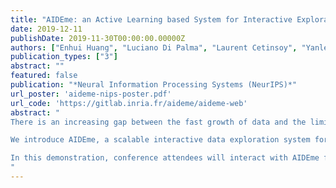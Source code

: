 ```yaml
---
title: "AIDEme: an Active Learning based System for Interactive Exploration of Large Datasets"
date: 2019-12-11
publishDate: 2019-11-30T00:00:00.00000Z
authors: ["Enhui Huang", "Luciano Di Palma", "Laurent Cetinsoy", "Yanlei Diao", "Anna Liu"]
publication_types: ["3"]
abstract: ""
featured: false
publication: "*Neural Information Processing Systems (NeurIPS)*"
url_poster: 'aideme-nips-poster.pdf'
url_code: 'https://gitlab.inria.fr/aideme/aideme-web'
abstract: "
There is an increasing gap between the fast growth of data and the limited human ability to comprehend data. Consequently, there has been a growing demand for analytics tools that can bridge this gap and help the user retrieve high-value content from data. <br/><br/>

We introduce AIDEme, a scalable interactive data exploration system for efficiently learning a user interest pattern over a large dataset. The system is cast in a principled active learning (AL) framework, which iteratively presents strategically selected records for user labeling, thereby building an increasingly-more-accurate model of the user interest. However, a challenge in building such a system is that existing active learning techniques experience slow convergence when learning the user interest on large datasets. To overcome the problem, AIDEme explores properties of the user labeling process and the class distribution of observed data to design new active learning algorithms, which come with provable results on model accuracy, convergence, and approximation, and have evaluation results showing much improved convergence over existing AL methods while maintaining interactive speed.<br/><br/>

In this demonstration, conference attendees will interact with AIDEme for a variety of exploration tasks on real-world datasets, enabling a better understanding of the evolution of the learned model with each labeled example, how the factorization of the user decision making process improves performance, and how the model evolves differently when various AL algorithms are used.
"
---
```

